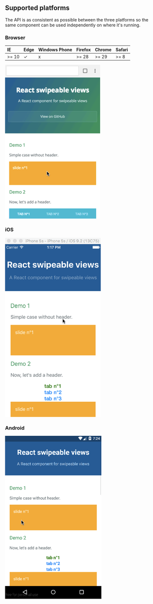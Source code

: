 ## Supported platforms

The API is as consistent as possible between the three platforms so
the same component can be used independently on where it's running.

### Browser

| IE    | Edge | Windows Phone | Firefox | Chrome | Safari |
|:------|:-----|:--------------|:--------|:-------|:-------|
| >= 10 | ✓    | x             | >= 28   | >= 29  | >= 8   |

![browser](/static/platformBrowser.gif)

### iOS

![ios](/static/platformIOS.gif)

### Android

![android](/static/platformAndroid.gif)
